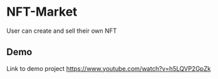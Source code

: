 
# NFT-Market

User can create and sell their own NFT 


## Demo

Link to demo project
https://www.youtube.com/watch?v=h5LQVP2GpZk
